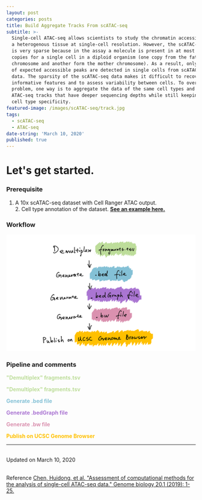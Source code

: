 ```yaml
---
layout: post
categories: posts
title: Build Aggregate Tracks From scATAC-seq
subtitle: >-
  Single-cell ATAC-seq allows scientists to study the chromatin accessibility of
  a heterogenous tissue at single-cell resolution. However, the scATAC-seq data
  is very sparse because in the assay a molecule is present in at most two
  copies for a single cell in a diploid organism (one copy from the father
  chromosome and another form the mother chromosome). As a result, only 1– 10%
  of expected accessible peaks are detected in single cells from scATAC-seq
  data. The sparsity of the scATAC-seq data makes it difficult to recover
  informative features and to assess variability between cells. To overcome this
  problem, one way is to aggregate the data of the same cell types and generate
  ATAC-seq tracks that have deeper sequencing depths while still keeping the
  cell type specificity.
featured-image: /images/scATAC-seq/track.jpg
tags:
  - scATAC-seq
  - ATAC-seq
date-string: 'March 10, 2020'
published: true
---
```


# Let's get started.

### Prerequisite
1. A 10x scATAC-seq dataset with Cell Ranger ATAC output.
<br>2. Cell type annotation of the dataset. <u><b><a href="https://satijalab.org/seurat/v3.1/atacseq_integration_vignette.html">See an example here.</a></b></u>

### Workflow
<img src="/images/scATAC-seq/workflow.PNG">

### Pipeline and comments
<b><p style="color:#bddd9a">"Demultiplex" fragments.tsv</p></b>
<p style="color:#bddd9a"><b>"Demultiplex" fragments.tsv</b></p>
<b><p style="color:#84c1d6">Generate .bed file</p></b>
<b><p style="color:#aa75d2">Generate .bedGraph file</p></b>
<b><p style="color:#da91af">Generate .bw file</p></b>
<b><p style="color:#ffc000">Publish on UCSC Genome Browser</p></b>

------------
<br>Updated on March 10, 2020


<br>Reference
[Chen, Huidong, et al. "Assessment of computational methods for the analysis of single-cell ATAC-seq data." Genome biology 20.1 (2019): 1-25.](https://genomebiology.biomedcentral.com/articles/10.1186/s13059-019-1854-5)
